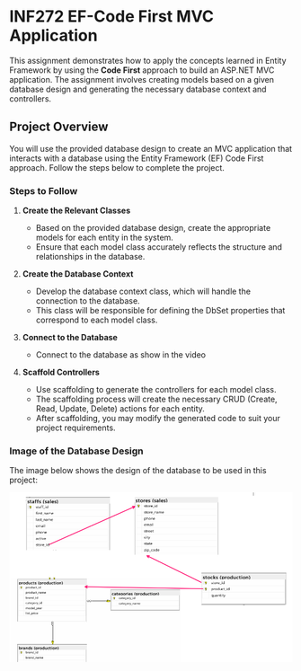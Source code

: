 # INF272 EF-Code First MVC Application

This assignment demonstrates how to apply the concepts learned in Entity Framework by using the **Code First** approach to build an ASP.NET MVC application. The assignment involves creating models based on a given database design and generating the necessary database context and controllers.

## Project Overview

You will use the provided database design to create an MVC application that interacts with a database using the Entity Framework (EF) Code First approach. Follow the steps below to complete the project.

### Steps to Follow

1. **Create the Relevant Classes**  
   - Based on the provided database design, create the appropriate models for each entity in the system.
   - Ensure that each model class accurately reflects the structure and relationships in the database.

2. **Create the Database Context**  
   - Develop the database context class, which will handle the connection to the database.
   - This class will be responsible for defining the DbSet properties that correspond to each model class.

3. **Connect to the Database**  
   - Connect to the database as show in the video

4. **Scaffold Controllers**  
   - Use scaffolding to generate the controllers for each model class.
   - The scaffolding process will create the necessary CRUD (Create, Read, Update, Delete) actions for each entity.
   - After scaffolding, you may modify the generated code to suit your project requirements.

### Image of the Database Design

The image below shows the design of the database to be used in this project:

![Database Design](db_design.png)


